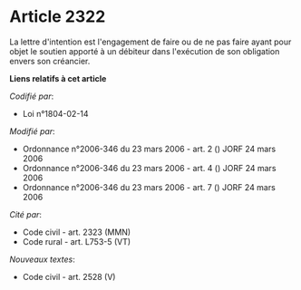 # Article 2322

La lettre d'intention est l'engagement de faire ou de ne pas faire ayant pour objet le soutien apporté à un débiteur dans
l'exécution de son obligation envers son créancier.

**Liens relatifs à cet article**

_Codifié par_:

  - Loi n°1804-02-14

_Modifié par_:

  - Ordonnance n°2006-346 du 23 mars 2006 - art. 2 () JORF 24 mars 2006
  - Ordonnance n°2006-346 du 23 mars 2006 - art. 4 () JORF 24 mars 2006
  - Ordonnance n°2006-346 du 23 mars 2006 - art. 7 () JORF 24 mars 2006

_Cité par_:

  - Code civil - art. 2323 (MMN)
  - Code rural - art. L753-5 (VT)

_Nouveaux textes_:

  - Code civil - art. 2528 (V)
